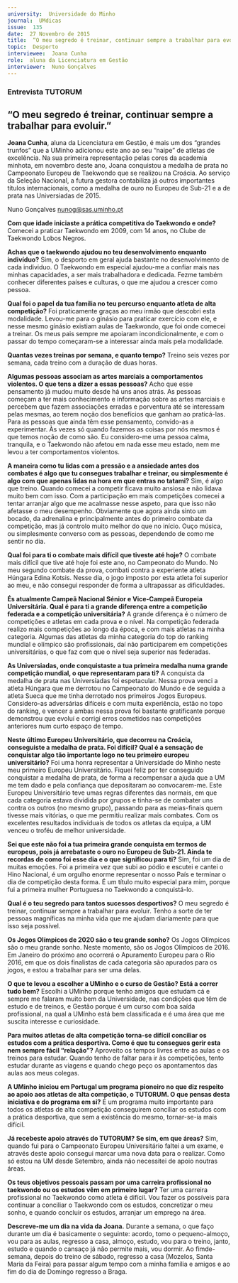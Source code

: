 ```yaml
---
university:  Universidade do Minho
journal:  UMdicas
issue:  135
date:  27 Novembro de 2015
title:  “O meu segredo é treinar, continuar sempre a trabalhar para evoluir.”
topic:  Desporto
interviewee:  Joana Cunha
role:  aluna da Licenciatura em Gestão
interviewer:  Nuno Gonçalves
---
```

 

 ### Entrevista TUTORUM 

 ## “O meu segredo é treinar, continuar sempre a trabalhar para evoluir.”

 **Joana Cunha**, aluna da Licenciatura em Gestão, é mais um dos “grandes trunfos” que a UMinho adicionou este ano ao seu “naipe” de atletas de excelência. Na sua primeira representação pelas cores da academia minhota, em novembro deste ano, Joana conquistou a medalha de prata no Campeonato Europeu de Taekwondo que se realizou na Croácia. Ao serviço da Seleção Nacional, a futura gestora contabiliza já outros importantes títulos internacionais, como a medalha de ouro no Europeu de Sub-21 e a de prata nas Universiadas de 2015.

 Nuno Gonçalves 
 nunog@sas.uminho.pt 

 **Com que idade iniciaste a prática competitiva do Taekwondo e onde?**
 Comecei a praticar Taekwondo em 2009, com 14 anos, no Clube de Taekwondo Lobos Negros.

 **Achas que o taekwondo ajudou no teu desenvolvimento enquanto indivíduo?**
 Sim, o desporto em geral ajuda bastante no desenvolvimento de cada individuo. O Taekwondo em especial ajudou-me a confiar mais nas minhas capacidades, a ser mais trabalhadora e dedicada. Fezme também conhecer diferentes países e culturas, o que me ajudou a crescer como pessoa.

 **Qual foi o papel da tua família no teu percurso enquanto atleta de alta competição?**
 Foi praticamente graças ao meu irmão que descobri esta modalidade. Levou-me para o ginásio para praticar exercício com ele, e nesse mesmo ginásio existiam aulas de Taekwondo, que foi onde comecei a treinar. Os meus pais sempre me apoiaram incondicionalmente, e com o passar do tempo começaram-se a interessar ainda mais pela modalidade.

 **Quantas vezes treinas por semana, e quanto tempo?**
 Treino seis vezes por semana, cada treino com a duração de duas horas.

 **Algumas pessoas associam as artes marciais a comportamentos violentos. O que tens a dizer a essas pessoas?**
 Acho que esse pensamento já mudou muito desde há uns anos atrás. As pessoas começam a ter mais conhecimento e informação sobre as artes marciais e percebem que fazem associações erradas e porventura até se interessam pelas mesmas, ao terem noção dos benefícios que ganham ao praticá-las.
 Para as pessoas que ainda têm esse pensamento, convido-as a experimentar. Às vezes só quando fazemos as coisas por nós mesmos é que temos noção de como são. Eu considero-me uma pessoa calma, tranquila, e o Taekwondo não afetou em nada esse meu estado, nem me levou a ter comportamentos violentos.

 **A maneira como tu lidas com a pressão e a ansiedade antes dos combates é algo que tu consegues trabalhar e treinar, ou simplesmente é algo com que apenas lidas na hora em que entras no tatami?**
 Sim, é algo que treino. Quando comecei a competir ficava muito ansiosa e não lidava muito bem com isso. Com a participação em mais competições comecei a tentar arranjar algo que me acalmasse nesse aspeto, para que isso não afetasse o meu desempenho. Obviamente que agora ainda sinto um bocado, da adrenalina e principalmente antes do primeiro combate da competição, mas já controlo muito melhor do que no início. Ouço música, ou simplesmente converso com as pessoas, dependendo de como me sentir no dia.

 **Qual foi para ti o combate mais difícil que tiveste até hoje?**
 O combate mais difícil que tive até hoje foi este ano, no Campeonato do Mundo. No meu segundo combate da prova, combati contra a experiente atleta Húngara Edina Kotsis. Nesse dia, o jogo imposto por esta atleta foi superior ao meu, e não consegui responder de forma a ultrapassar as dificuldades.

 **És atualmente Campeã Nacional Sénior e Vice-Campeã Europeia Universitária. Qual é para ti a grande diferença entre a competição federada e a competição universitária?**
 A grande diferença é o número de competições e atletas em cada prova e o nível. Na competição federada realizo mais competições ao longo da época, e com mais atletas na minha categoria.
 Algumas das atletas da minha categoria do top do ranking mundial e olímpico são profissionais, daí não participarem em competições universitárias, o que faz com que o nível seja superior nas federadas.

 **As Universiadas, onde conquistaste a tua primeira medalha numa grande competição mundial, o que representaram para ti?**
 A conquista da medalha de prata nas Universíadas foi espetacular. Nessa prova venci a atleta Húngara que me derrotou no Campeonato do Mundo e de seguida a atleta Sueca que me tinha derrotado nos primeiros Jogos Europeus.
 Considero-as adversárias difíceis e com muita experiência, estão no topo do ranking, e vencer a ambas nessa prova foi bastante gratificante porque demonstrou que evoluí e corrigi erros cometidos nas competições anteriores num curto espaço de tempo.

 **Neste último Europeu Universitário, que decorreu na Croácia, conseguiste a medalha de prata. Foi difícil? Qual é a sensação de conquistar algo tão importante logo no teu primeiro europeu universitário?**
 Foi uma honra representar a Universidade do Minho neste meu primeiro Europeu Universitário.
 Fiquei feliz por ter conseguido conquistar a medalha de prata, de forma a recompensar a ajuda que a UM me tem dado e pela confiança que depositaram ao convocarem-me.
 Este Europeu Universitário teve umas regras diferentes das normais, em que cada categoria estava dividida por grupos e tinha-se de combater uns contra os outros (no mesmo grupo), passando para as meias-finais quem tivesse mais vitórias, o que me permitiu realizar mais combates.
 Com os excelentes resultados individuais de todos os atletas da equipa, a UM venceu o troféu de melhor universidade.

 **Sei que este não foi a tua primeira grande conquista em termos de europeus, pois já arrebataste o ouro no Europeu de Sub-21. Ainda te recordas de como foi esse dia e o que significou para ti?**
 Sim, foi um dia de muitas emoções. Foi a primeira vez que subi ao pódio e escutei e cantei o Hino Nacional, é um orgulho enorme representar o nosso País e terminar o dia de competição desta forma.
 É um título muito especial para mim, porque fui a primeira mulher Portuguesa no Taekwondo a conquistá-lo.

 **Qual é o teu segredo para tantos sucessos desportivos?**
 O meu segredo é treinar, continuar sempre a trabalhar para evoluir. Tenho a sorte de ter pessoas magníficas na minha vida que me ajudam diariamente para que isso seja possível.

 **Os Jogos Olímpicos de 2020 são o teu grande sonho?**
 Os Jogos Olímpicos são o meu grande sonho. Neste momento, são os Jogos Olímpicos de 2016. Em Janeiro do próximo ano ocorrerá o Apuramento Europeu para o Rio 2016, em que os dois finalistas de cada categoria são apurados para os jogos, e estou a trabalhar para ser uma delas.

 **O que te levou a escolher a UMinho e o curso de Gestão? Está a correr tudo bem?**
 Escolhi a UMinho porque tenho amigos que estudam cá e sempre me falaram muito bem da Universidade, nas condições que têm de estudo e de treinos, e Gestão porque é um curso com boa saída profissional, na qual a UMinho está bem classificada e é uma área que me suscita interesse e curiosidade.

 **Para muitos atletas de alta competição torna-se difícil conciliar os estudos com a prática desportiva. Como é que tu consegues gerir esta nem sempre fácil “relação”?**
 Aproveito os tempos livres entre as aulas e os treinos para estudar. Quando tenho de faltar para ir às competições, tento estudar durante as viagens e quando chego peço os apontamentos das aulas aos meus colegas.

 **A UMinho iniciou em Portugal um programa pioneiro no que diz respeito ao apoio aos atletas de alta competição, o TUTORUM. O que pensas desta iniciativa e do programa em si?**
 É um programa muito importante para todos os atletas de alta competição conseguirem conciliar os estudos com a prática desportiva, que sem a existência do mesmo, tornar-se-ia mais difícil.

 **Já recebeste apoio através do TUTORUM? Se sim, em que áreas?**
 Sim, quando fui para o Campeonato Europeu Universitário faltei a um exame, e através deste apoio consegui marcar uma nova data para o realizar.
 Como só estou na UM desde Setembro, ainda não necessitei de apoio noutras áreas.

 **Os teus objetivos pessoais passam por uma carreira profissional no taekwondo ou os estudos vêm em primeiro lugar?**
 Ter uma carreira profissional no Taekwondo como atleta é difícil. Vou fazer os possíveis para continuar a conciliar o Taekwondo com os estudos, concretizar o meu sonho, e quando concluir os estudos, arranjar um emprego na área.

 **Descreve-me um dia na vida da Joana.**
 Durante a semana, o que faço durante um dia é basicamente o seguinte: acordo, tomo o pequeno-almoço, vou para as aulas, regresso a casa, almoço, estudo, vou para o treino, janto, estudo e quando o cansaço já não permite mais, vou dormir. Ao fimde-semana, depois do treino de sábado, regresso a casa (Mozelos, Santa Maria da Feira) para passar algum tempo com a minha família e amigos e ao fim do dia de Domingo regresso a Braga.

